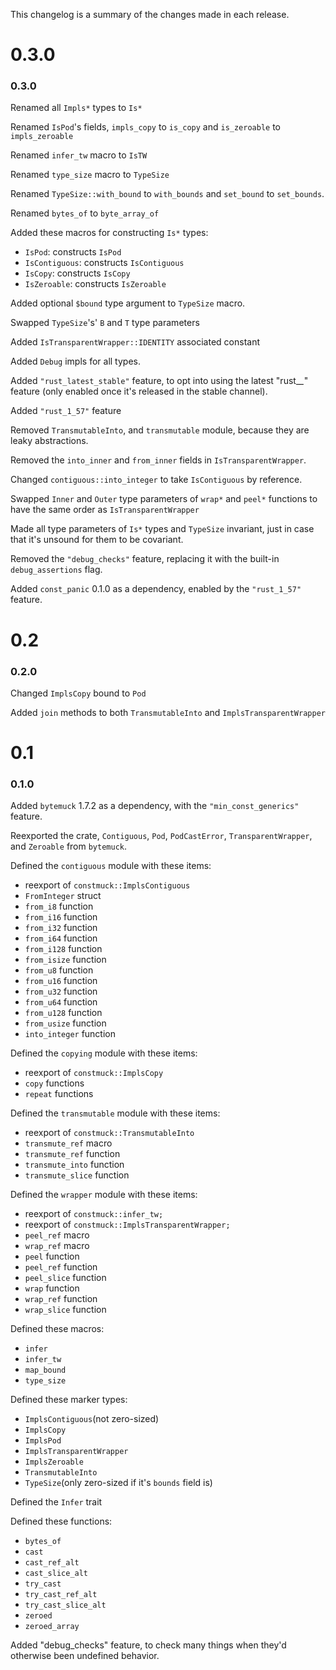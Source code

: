 This changelog is a summary of the changes made in each release.

# 0.3.0

### 0.3.0

Renamed all `Impls*` types to `Is*`

Renamed `IsPod`'s fields, `impls_copy` to `is_copy` and `is_zeroable` to `impls_zeroable`

Renamed  `infer_tw` macro to `IsTW`

Renamed  `type_size` macro to `TypeSize`

Renamed `TypeSize::with_bound` to `with_bounds` and `set_bound` to `set_bounds`.

Renamed `bytes_of` to `byte_array_of`

Added these macros for constructing `Is*` types:
- `IsPod`: constructs `IsPod`
- `IsContiguous`: constructs `IsContiguous`
- `IsCopy`: constructs `IsCopy`
- `IsZeroable`: constructs `IsZeroable`

Added optional `$bound` type argument to `TypeSize` macro.

Swapped `TypeSize`'s' `B` and `T` type parameters

Added `IsTransparentWrapper::IDENTITY` associated constant

Added `Debug` impls for all types.

Added `"rust_latest_stable"` feature, to opt into using the latest "rust_*_*" feature
(only enabled once it's released in the stable channel).

Added `"rust_1_57"` feature

Removed `TransmutableInto`, and `transmutable` module, because they are leaky abstractions.

Removed the `into_inner` and `from_inner` fields in `IsTransparentWrapper`.

Changed `contiguous::into_integer` to take `IsContiguous` by reference.

Swapped `Inner` and `Outer` type parameters of `wrap*` and `peel*` functions to have the same order as `IsTransparentWrapper`

Made all type parameters of `Is*`  types and `TypeSize` invariant, just in case that it's unsound for them to be covariant.

Removed the `"debug_checks"` feature, replacing it with the built-in `debug_assertions` flag.

Added `const_panic` 0.1.0 as a dependency, enabled by the `"rust_1_57"` feature.

# 0.2

### 0.2.0

Changed `ImplsCopy` bound to `Pod`

Added `join` methods to both `TransmutableInto` and `ImplsTransparentWrapper`

# 0.1

### 0.1.0

Added `bytemuck` 1.7.2 as a dependency, with the `"min_const_generics"` feature.

Reexported the crate, `Contiguous`, `Pod`, `PodCastError`, `TransparentWrapper`, and `Zeroable` from `bytemuck`.

Defined the `contiguous` module with these items:
- reexport of `constmuck::ImplsContiguous`
- `FromInteger` struct
- `from_i8` function
- `from_i16` function
- `from_i32` function
- `from_i64` function
- `from_i128` function
- `from_isize` function
- `from_u8` function
- `from_u16` function
- `from_u32` function
- `from_u64` function
- `from_u128` function
- `from_usize`  function
- `into_integer` function

Defined the `copying` module with these items:
- reexport of `constmuck::ImplsCopy`
- `copy` functions
- `repeat` functions

Defined the `transmutable` module with these items:
- reexport of `constmuck::TransmutableInto`
- `transmute_ref` macro
- `transmute_ref` function
- `transmute_into` function
- `transmute_slice` function

Defined the `wrapper` module with these items:
- reexport of `constmuck::infer_tw;`
- reexport of `constmuck::ImplsTransparentWrapper;`
- `peel_ref` macro
- `wrap_ref` macro
- `peel` function
- `peel_ref` function
- `peel_slice` function
- `wrap` function
- `wrap_ref` function
- `wrap_slice` function

Defined these macros:
- `infer`
- `infer_tw`
- `map_bound`
- `type_size`

Defined these marker types:
- `ImplsContiguous`(not zero-sized)
- `ImplsCopy`
- `ImplsPod`
- `ImplsTransparentWrapper`
- `ImplsZeroable`
- `TransmutableInto`
- `TypeSize`(only zero-sized if it's `bounds` field is)

Defined the `Infer` trait

Defined these functions:
- `bytes_of`
- `cast`
- `cast_ref_alt`
- `cast_slice_alt`
- `try_cast`
- `try_cast_ref_alt`
- `try_cast_slice_alt`
- `zeroed`
- `zeroed_array`

Added "debug_checks" feature, to check many things when they'd otherwise been undefined behavior.
